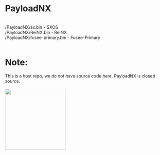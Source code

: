 # PayloadNX
<br>
/PayloadNX/sx.bin - SXOS
<br>
/PayloadNX/ReiNX.bin - ReiNX
<br>
/PayloadNX/fusee-primary.bin - Fusee-Primary
<br>
<br>
<h1>Note:</h1>
This is a host repo, we do not have source code here. PayloadNX is closed source.
<br>
<br>
<img src="https://modparadise.com/payloadnx.jpg" height="200">
